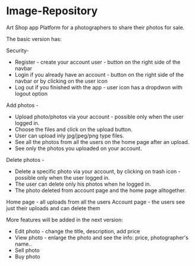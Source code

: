 # Image-Repository
Art Shop app
Platform for a photographers to share their photos for sale.

The basic version has:

Security- 
* Register - create your account user - button on the right side of the navbar
* Login if you already have an account - button on the right side of the navbar or by clicking on the user icon
* Log out if you finished with the app - user icon has a dropdwon with logout option

Add photos -
* Upload photo/photos via your account - possible only when the user logged in.
* Choose the files and click on the upload button.
* User can upload inly jpg/jpeg/png type files.
* See all the photos from all the users on the home page after an upload.
* See only the photos you uploaded on your account.

Delete photos -
* Delete a specific photo via your account, by clicking on trash icon - possible only when the user logged in.
* The user can delete only his photos when he logged in.
* The photo deleted from account page and the home page alltogether.

Home page - all uploads from all the users
Account page - the users see just their uploads and can delete them

More features will be added in the next version:
* Edit photo - change the title, description, add price
* View photo - enlarge the photo and see the info: price, photographer's name..
* Sell photo
* Buy photo
